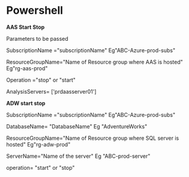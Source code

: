 # Powershell

**AAS Start Stop**

Parameters to be passed

SubscriptionName ="subscriptionName" Eg"ABC-Azure-prod-subs"

ResourceGroupName="Name of Resource group where AAS is hosted" Eg"rg-aas-prod"

Operation ="stop" or "start"

AnalysisServers= ['prdaasserver01']


**ADW start stop**

SubscriptionName ="subscriptionName" Eg"ABC-Azure-prod-subs"

DatabaseName= "DatabaseName" Eg "AdventureWorks"

ResourceGroupName="Name of Resource group where SQL server is hosted" Eg"rg-adw-prod"

ServerName="Name of the server"  Eg "ABC-prod-server"

operation= "start" or "stop"


